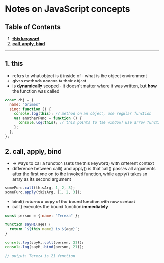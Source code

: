 # Notes on JavaScript concepts

## Table of Contents

1. **[this keyword](#1-this-keyword)**
2. **[call, apply, bind](#2-call-apply-bind)**

---

## 1. this

- refers to what object is it inside of - what is the object environment
- gives methods access to their object
- is **dynamically** scoped - it doesn't matter where it was written, but **how** the function was called

```javascript
const obj = {
  name: "Grimes",
  sing: function () {
    console.log(this); // method on an object, use regular function
    var anotherFunc = function () {
      console.log(this); // this points to the window! use arrow function here instead
    };
  },
};
```

## 2. call, apply, bind

- → ways to call a function (sets the this keyword) with different context
- difference between call() and apply() is that call() passes all arguments after the first one on to the invoked function, while apply() takes an array as its second argument

```javascript
someFunc.call(thisArg, 1, 2, 3);
someFunc.apply(thisArg, [1, 2, 3]);
```

- bind() returns a copy of the bound function with new context
- call() executes the bound function **immediately**

```javascript
const person = { name: "Tereza" };

function sayHi(age) {
  return `${this.name} is ${age}`;
}

console.log(sayHi.call(person, 21));
console.log(sayHi.bind(person, 21));

// output: Tereza is 21 function
```
